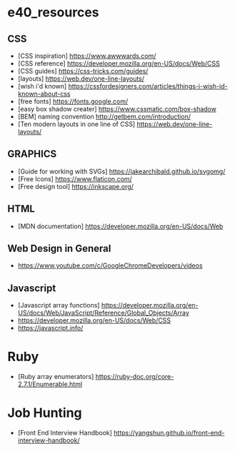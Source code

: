 # e40_resources

## CSS

* [CSS inspiration] https://www.awwwards.com/
* [CSS reference] https://developer.mozilla.org/en-US/docs/Web/CSS
* [CSS guides] https://css-tricks.com/guides/
* [layouts] https://web.dev/one-line-layouts/
* [wish i'd known] https://cssfordesigners.com/articles/things-i-wish-id-known-about-css
* [free fonts] https://fonts.google.com/
* [easy box shadow creater] https://www.cssmatic.com/box-shadow
* [BEM] naming convention http://getbem.com/introduction/
* [Ten modern layouts in one line of CSS] https://web.dev/one-line-layouts/

## GRAPHICS
* [Guide for working with SVGs] https://jakearchibald.github.io/svgomg/
* [Free Icons] https://www.flaticon.com/
* [Free design tool] https://inkscape.org/

## HTML

* [MDN documentation] https://developer.mozilla.org/en-US/docs/Web

## Web Design in General
* https://www.youtube.com/c/GoogleChromeDevelopers/videos

## Javascript

* [Javascript array functions] https://developer.mozilla.org/en-US/docs/Web/JavaScript/Reference/Global_Objects/Array
* https://developer.mozilla.org/en-US/docs/Web/CSS
* https://javascript.info/

# Ruby

* [Ruby array enumerators] https://ruby-doc.org/core-2.7.1/Enumerable.html

# Job Hunting

* [Front End Interview Handbook] https://yangshun.github.io/front-end-interview-handbook/
